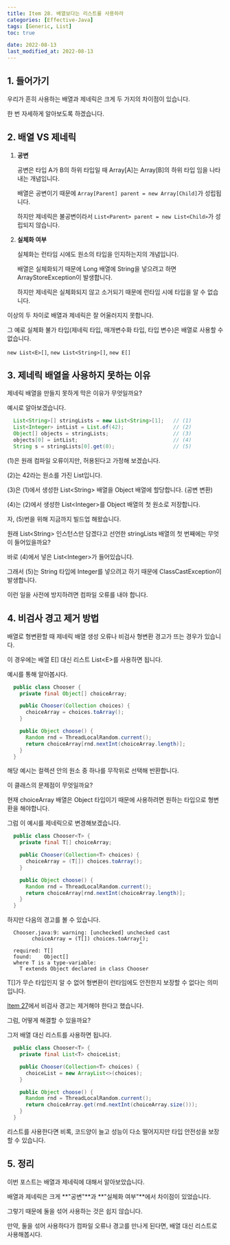 ```yaml
---
title: Item 28. 배열보다는 리스트를 사용하라
categories: [Effective-Java]
tags: [Generic, List]
toc: true

date: 2022-08-13
last_modified_at: 2022-08-13
---
```


## 1. 들어가기

우리가 흔히 사용하는 배열과 제네릭은 크게 두 가지의 차이점이 있습니다.

한 번 자세하게 알아보도록 하겠습니다.

## 2. 배열 VS 제네릭

1. **공변**

   공변은 타입 A가 B의 하위 타입일 때 Array[A]는 Array[B]의 하위 타입 임을 나타내는 개념입니다.

   배열은 공변이기 때문에 `Array[Parent] parent = new Array[Child]`가 성립됩니다.

   하지만 제네릭은 불공변이라서 `List<Parent> parent = new List<Child>`가 성립되지 않습니다.

2. **실체화 여부**

   실체화는 런타임 시에도 원소의 타입을 인지하는지의 개념입니다.

   배열은 실체화되기 때문에 Long 배열에 String을 넣으려고 하면 ArrayStoreException이 발생합니다.

   하지만 제네릭은 실체화되지 않고 소거되기 때문에 런타임 시에 타입을 알 수 없습니다.

이상의 두 차이로 배열과 제네릭은 잘 어울러지지 못합니다.

그 예로 실체화 불가 타입(제네릭 타입, 매개변수화 타입, 타입 변수)은 배열로 사용할 수 없습니다.

`new List<E>[]`, `new List<String>[]`, `new E[]`

## 3. 제네릭 배열을 사용하지 못하는 이유

제네릭 배열을 만들지 못하게 막은 이유가 무엇일까요?

예시로 알아보겠습니다.

```java
  List<String>[] stringLists = new List<String>[1];   // (1)
  List<Integer> intList = List.of(42);                // (2)
  Object[] objects = stringLists;                     // (3)
  objects[0] = intList;                               // (4)
  String s = stringLists[0].get(0);                   // (5)
```

(1)은 원래 컴파일 오류이지만, 허용된다고 가정해 보겠습니다.

(2)는 42라는 원소를 가진 List입니다.

(3)은 (1)에서 생성한 List\<String> 배열을 Object 배열에 할당합니다. (공변 변환)

(4)는 (2)에서 생성한 List\<Integer>를 Object 배열의 첫 원소로 저장합니다.

자, (5)번을 위해 지금까지 빌드업 해왔습니다.

원래 List\<String> 인스턴스만 담겠다고 선언한 stringLists 배열의 첫 번째에는 무엇이 들어있을까요?

바로 (4)에서 넣은 List\<Integer>가 들어있습니다.

그래서 (5)는 String 타입에 Integer를 넣으려고 하기 때문에 ClassCastException이 발생합니다.

이런 일을 사전에 방지하려면 컴파일 오류를 내야 합니다.

## 4. 비검사 경고 제거 방법

배열로 형변환할 때 제네릭 배열 생성 오류나 비검사 형변환 경고가 뜨는 경우가 있습니다.

이 경우에는 배열 E[] 대신 리스트 List\<E>를 사용하면 됩니다.

예시를 통해 알아봅시다.

```java
  public class Chooser {
    private final Object[] choiceArray;

    public Chooser(Collection choices) {
      choiceArray = choices.toArray();
    }

    public Object choose() {
      Random rnd = ThreadLocalRandom.current();
      return choiceArray[rnd.nextInt(choiceArray.length)];
    }
  }
```

해당 예시는 컬렉션 안의 원소 중 하나를 무작위로 선택해 반환합니다.

이 클래스의 문제점이 무엇일까요?

현재 choiceArray 배열은 Object 타입이기 때문에 사용하려면 원하는 타입으로 형변환을 해야합니다.

그럼 이 예시를 제네릭으로 변경해보겠습니다.

```java
  public class Chooser<T> {
    private final T[] choiceArray;

    public Chooser(Collection<T> choices) {
      choiceArray = (T[]) choices.toArray();
    }

    public Object choose() {
      Random rnd = ThreadLocalRandom.current();
      return choiceArray[rnd.nextInt(choiceArray.length)];
    }
  }
```

하지만 다음의 경고를 볼 수 있습니다.

```
  Chooser.java:9: warning: [unchecked] unchecked cast
        choiceArray = (T[]) choices.toArray();
                                           ^
  required: T[]
  found:    Object[]
  where T is a type-variable:
    T extends Object declared in class Chooser
```

T[]가 무슨 타입인지 알 수 없어 형변환이 런타임에도 안전한지 보장할 수 없다는 의미입니다.

[Item 27](../item27)에서 비검사 경고는 제거해야 한다고 했습니다.

그럼, 어떻게 해결할 수 있을까요?

그저 배열 대신 리스트를 사용하면 됩니다.

```java
  public class Chooser<T> {
    private final List<T> choiceList;

    public Chooser(Collection<T> choices) {
      choiceList = new ArrayList<>(choices);
    }

    public Object choose() {
      Random rnd = ThreadLocalRandom.current();
      return choiceArray.get(rnd.nextInt(choiceArray.size()));
    }
  }
```

리스트를 사용한다면 비록, 코드양이 늘고 성능이 다소 떨어지지만 타입 안전성을 보장할 수 있습니다.

## 5. 정리

이번 포스트는 배열과 제네릭에 대해서 알아보았습니다.

배열과 제네릭은 크게 **"공변"**과 **"실체화 여부"**에서 차이점이 있었습니다.

그렇기 때문에 둘을 섞어 사용하는 것은 쉽지 않습니다.

만약, 둘을 섞어 사용하다가 컴파일 오류나 경고를 만나게 된다면, 배열 대신 리스트로 사용해봅시다.